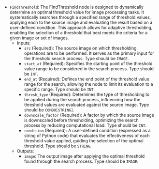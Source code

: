 - `FindThreshold`: The FindThreshold node is designed to dynamically determine an optimal threshold value for image processing tasks. It systematically searches through a specified range of threshold values, applying each to the source image and evaluating the result based on a user-defined condition. This approach allows for adaptive thresholding, enabling the selection of a threshold that best meets the criteria for a given image or set of images.
    - Inputs:
        - `src` (Required): The source image on which thresholding operations are to be performed. It serves as the primary input for the threshold search process. Type should be `IMAGE`.
        - `start_at` (Required): Specifies the starting point of the threshold value range to be considered in the search process. Type should be `INT`.
        - `end_at` (Required): Defines the end point of the threshold value range for the search, allowing the node to limit its evaluation to a specific range. Type should be `INT`.
        - `thresh_type` (Required): Determines the type of thresholding to be applied during the search process, influencing how the threshold values are evaluated against the source image. Type should be `COMBO[STRING]`.
        - `downscale_factor` (Required): A factor by which the source image is downscaled before thresholding, optimizing the search process by reducing computational load. Type should be `INT`.
        - `condition` (Required): A user-defined condition (expressed as a string of Python code) that evaluates the effectiveness of each threshold value applied, guiding the selection of the optimal threshold. Type should be `STRING`.
    - Outputs:
        - `image`: The output image after applying the optimal threshold found through the search process. Type should be `IMAGE`.
